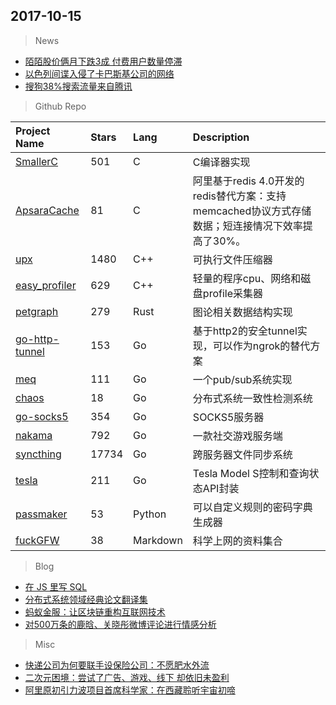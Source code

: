 ## 2017-10-15

> News
* [陌陌股价俩月下跌3成 付费用户数量停滞](http://tech.qq.com/a/20171014/000249.htm)
* [以色列间谍入侵了卡巴斯基公司的网络](http://www.freebuf.com/news/150460.html)
* [搜狗38%搜索流量来自腾讯](http://www.donews.com/news/detail/4/2970112.html)

> Github Repo

| Project Name | Stars | Lang | Description |
| :----------- | :---- | :--- | :---------- |
| [SmallerC](https://github.com/alexfru/SmallerC) | 501 | C | C编译器实现 |
| [ApsaraCache](https://github.com/alibaba/ApsaraCache) | 81 | C | 阿里基于redis 4.0开发的redis替代方案：支持memcached协议方式存储数据；短连接情况下效率提高了30%。 |
| [upx](https://github.com/upx/upx) | 1480 | C++ | 可执行文件压缩器 |
| [easy_profiler](https://github.com/yse/easy_profiler) | 629 | C++ | 轻量的程序cpu、网络和磁盘profile采集器 |
| [petgraph](https://github.com/bluss/petgraph) | 279 | Rust | 图论相关数据结构实现 |
| [go-http-tunnel](https://github.com/mmatczuk/go-http-tunnel) | 153 | Go | 基于http2的安全tunnel实现，可以作为ngrok的替代方案 |
| [meq](https://github.com/teamsaas/meq) | 111 | Go | 一个pub/sub系统实现 |
| [chaos](https://github.com/siddontang/chaos) | 18 | Go | 分布式系统一致性检测系统 |
| [go-socks5](https://github.com/armon/go-socks5) | 354 | Go | SOCKS5服务器 |
| [nakama](https://github.com/heroiclabs/nakama) | 792 | Go | 一款社交游戏服务端 |
| [syncthing](https://github.com/syncthing/syncthing) | 17734 | Go | 跨服务器文件同步系统 |
| [tesla](https://github.com/jsgoecke/tesla) | 211 | Go | Tesla Model S控制和查询状态API封装 |
| [passmaker](https://github.com/bit4woo/passmaker) | 53 | Python | 可以自定义规则的密码字典生成器 |
| [fuckGFW](https://github.com/wcmbeta/fuckGFW) | 38 | Markdown | 科学上网的资料集合 |

> Blog
* [在 JS 里写 SQL](http://news.51cto.com/art/201710/554066.htm) 
* [分布式系统领域经典论文翻译集](http://duanple.blog.163.com/blog/static/709717672011330101333271/) 
* [蚂蚁金服：让区块链重构互联网技术](https://mp.weixin.qq.com/s/hXy5MyLGGKNn462wYeHsKQ) 
* [对500万条的鹿晗、关晓彤微博评论进行情感分析](https://mp.weixin.qq.com/s/kZ8B1fiqbmA787cmCnxOvA) 

> Misc
* [快递公司为何要联手设保险公司：不愿肥水外流](http://www.cnbeta.com/articles/tech/660779.htm) 
* [二次元困境：尝试了广告、游戏、线下 却依旧未盈利](http://hot.cnbeta.com/articles/comic/660751.htm) 
* [阿里原初引力波项目首席科学家：在西藏聆听宇宙初啼](http://www.cnbeta.com/articles/tech/660741.htm) 
